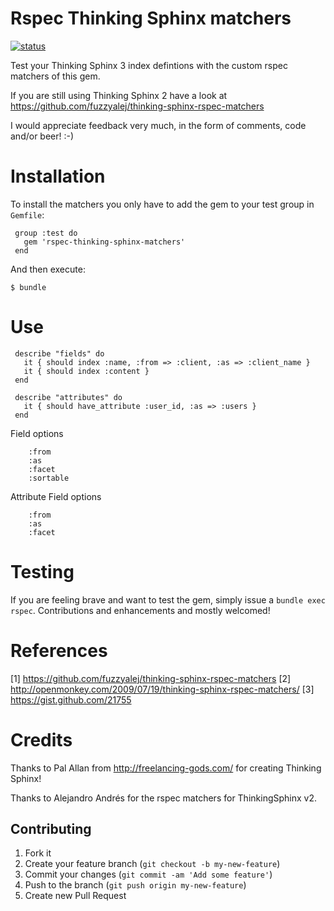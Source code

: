 # Rspec Thinking Sphinx matchers
[![status](https://secure.travis-ci.org/fuzzyalej/thinking-sphinx-rspec-matchers.png)](http://travis-ci.org/fuzzyalej/thinking-sphinx-rspec-matchers)

Test your Thinking Sphinx 3 index defintions with the custom rspec matchers of this gem.

If you are still using Thinking Sphinx 2 have a look at https://github.com/fuzzyalej/thinking-sphinx-rspec-matchers

I would appreciate feedback very much, in the form of comments, code and/or beer! :-)


# Installation
To install the matchers you only have to add the gem to your test group in `Gemfile`:

     group :test do
       gem 'rspec-thinking-sphinx-matchers'
     end

And then execute:

    $ bundle

# Use
     describe "fields" do
       it { should index :name, :from => :client, :as => :client_name }
       it { should index :content }
     end
    
     describe "attributes" do
       it { should have_attribute :user_id, :as => :users }
     end

Field options

        :from
        :as
        :facet
        :sortable

Attribute Field options

        :from
        :as
        :facet


# Testing
If you are feeling brave and want to test the gem, simply issue a `bundle exec rspec`. Contributions and enhancements and mostly welcomed!


# References
[1] https://github.com/fuzzyalej/thinking-sphinx-rspec-matchers
[2] http://openmonkey.com/2009/07/19/thinking-sphinx-rspec-matchers/
[3] https://gist.github.com/21755


# Credits
Thanks to Pal Allan from http://freelancing-gods.com/ for creating Thinking Sphinx!

Thanks to Alejandro Andrés for the rspec matchers for ThinkingSphinx v2.


## Contributing

1. Fork it
2. Create your feature branch (`git checkout -b my-new-feature`)
3. Commit your changes (`git commit -am 'Add some feature'`)
4. Push to the branch (`git push origin my-new-feature`)
5. Create new Pull Request
